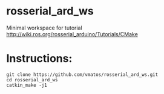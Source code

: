 # rosserial_ard_ws
Minimal workspace for tutorial http://wiki.ros.org/rosserial_arduino/Tutorials/CMake

# Instructions:
```
git clone https://github.com/vmatos/rosserial_ard_ws.git
cd rosserial_ard_ws
catkin_make -j1
```
